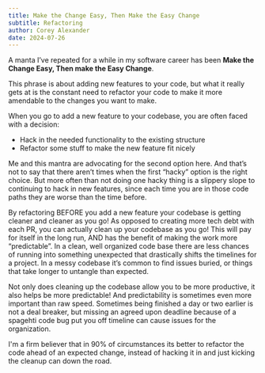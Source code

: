 ```yaml
---
title: Make the Change Easy, Then Make the Easy Change
subtitle: Refactoring
author: Corey Alexander
date: 2024-07-26
---
```


A manta I’ve repeated for a while in my software career has been **Make the Change Easy, Then make the Easy Change**.

This phrase is about adding new features to your code, but what it really gets at is the constant need to refactor your code to make it more amendable to the changes you want to make.

When you go to add a new feature to your codebase, you are often faced with a decision:

- Hack in the needed functionality to the existing structure
- Refactor some stuff to make the new feature fit nicely

Me and this mantra are advocating for the second option here. And that’s not to say that there aren’t times when the first “hacky” option is the right choice. But more often than not doing one hacky thing is a slippery slope to continuing to hack in new features, since each time you are in those code paths they are worse than the time before.

By refactoring BEFORE you add a new feature your codebase is getting cleaner and cleaner as you go! As opposed to creating more tech debt with each PR, you can actually clean up your codebase as you go! This will pay for itself in the long run, AND has the benefit of making the work more “predictable”. In a clean, well organized code base there are less chances of running into something unexpected that drastically shifts the timelines for a project.
In a messy codebase it’s common to find issues buried, or things that take longer to untangle than expected.

Not only does cleaning up the codebase allow you to be more productive, it also helps be more predictable! And predictability is sometimes even more important than raw speed. Sometimes being finished a day or two earlier is not a deal breaker, but missing an agreed upon deadline because of a spagehti code bug put you off timeline can cause issues for the organization.

I'm a firm believer that in 90% of circumstances its better to refactor the code ahead of an expected change, instead of hacking it in and just kicking the cleanup can down the road.

